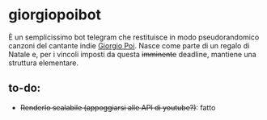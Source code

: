 # giorgiopoibot

È un semplicissimo bot telegram che restituisce in modo pseudorandomico canzoni del cantante indie [Giorgio Poi](https://it.wikipedia.org/wiki/Giorgio_Poi). Nasce come parte di un regalo di Natale e, per i vincoli imposti da questa <del>imminente</del> deadline, mantiene una struttura elementare.

## to-do:
* ~~Renderlo scalabile (appoggiarsi alle API di youtube?)~~: fatto
